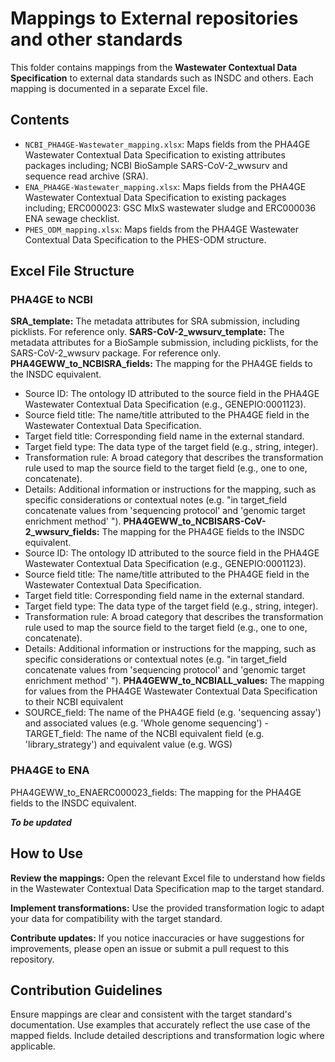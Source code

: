 # Mappings to External repositories and other standards

This folder contains mappings from the **Wastewater Contextual Data Specification** to external data standards such as INSDC and others. Each mapping is documented in a separate Excel file.

## Contents

- `NCBI_PHA4GE-Wastewater_mapping.xlsx`: Maps fields from the PHA4GE Wastewater Contextual Data Specification to existing attributes packages including; NCBI BioSample SARS-CoV-2_wwsurv and sequence read archive (SRA).
- `ENA_PHA4GE-Wastewater_mapping.xlsx`: Maps fields from the PHA4GE Wastewater Contextual Data Specification to existing packages including; ERC000023: GSC MIxS wastewater sludge and ERC000036 ENA sewage checklist.
- `PHES_ODM_mapping.xlsx`: Maps fields from the PHA4GE Wastewater Contextual Data Specification to the PHES-ODM structure. 

## Excel File Structure

### PHA4GE to NCBI

**SRA_template:** The metadata attributes for SRA submission, including picklists. For reference only.
**SARS-CoV-2_wwsurv_template:** The metadata attributes for a BioSample submission, including picklists, for the SARS-CoV-2_wwsurv package. For reference only.
**PHA4GEWW_to_NCBISRA_fields:** The mapping for the PHA4GE fields to the INSDC equivalent.
- Source ID: The ontology ID attributed to the source field in the PHA4GE Wastewater Contextual Data Specification (e.g., GENEPIO:0001123).
- Source field title: The name/title attributed to the PHA4GE field in the Wastewater Contextual Data Specification.
- Target field title: Corresponding field name in the external standard.
- Target field type: The data type of the target field (e.g., string, integer).
- Transformation rule: A broad category that describes the transformation rule used to map the source field to the target field (e.g., one to one, concatenate).
- Details: Additional information or instructions for the mapping, such as specific considerations or contextual notes (e.g. "in target_field concatenate values from 'sequencing protocol' and 'genomic target enrichment method' ").
**PHA4GEWW_to_NCBISARS-CoV-2_wwsurv_fields:** The mapping for the PHA4GE fields to the INSDC equivalent.
- Source ID: The ontology ID attributed to the source field in the PHA4GE Wastewater Contextual Data Specification (e.g., GENEPIO:0001123).
- Source field title: The name/title attributed to the PHA4GE field in the Wastewater Contextual Data Specification.
- Target field title: Corresponding field name in the external standard.
- Target field type: The data type of the target field (e.g., string, integer).
- Transformation rule: A broad category that describes the transformation rule used to map the source field to the target field (e.g., one to one, concatenate).
- Details: Additional information or instructions for the mapping, such as specific considerations or contextual notes (e.g. "in target_field concatenate values from 'sequencing protocol' and 'genomic target enrichment method' ").
**PHA4GEWW_to_NCBIALL_values:** The mapping for values from the PHA4GE Wastewater Contextual Data Specification to their NCBI equivalent
- SOURCE_field: The name of the PHA4GE field (e.g. 'sequencing assay') and associated values (e.g. 'Whole genome sequencing')
-TARGET_field: The name of the NCBI equivalent field (e.g. 'library_strategy') and equivalent value (e.g. WGS)

### PHA4GE to ENA

PHA4GEWW_to_ENAERC000023_fields: The mapping for the PHA4GE fields to the INSDC equivalent.

***To be updated***

## How to Use

**Review the mappings:** Open the relevant Excel file to understand how fields in the Wastewater Contextual Data Specification map to the target standard.

**Implement transformations:** Use the provided transformation logic to adapt your data for compatibility with the target standard.

**Contribute updates:** If you notice inaccuracies or have suggestions for improvements, please open an issue or submit a pull request to this repository.

## Contribution Guidelines

Ensure mappings are clear and consistent with the target standard's documentation.
Use examples that accurately reflect the use case of the mapped fields.
Include detailed descriptions and transformation logic where applicable.